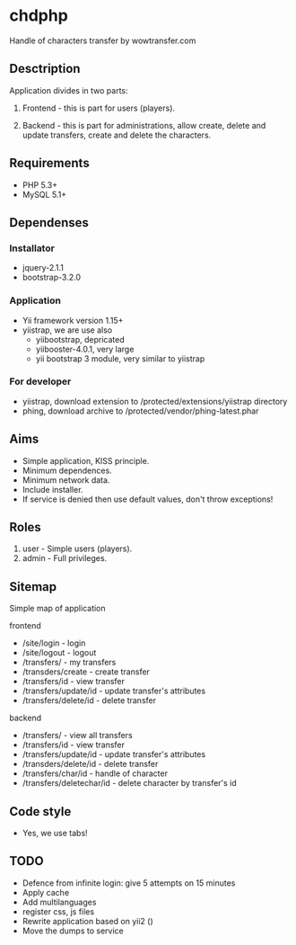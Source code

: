 # chdphp #

Handle of characters transfer by wowtransfer.com


## Desctription ##

Application divides in two parts:

1. Frontend - this is part for users (players).

2. Backend - this is part for administrations, allow create, delete and update transfers, create and delete the characters.


## Requirements

* PHP 5.3+
* MySQL 5.1+


## Dependenses ##

### Installator

* jquery-2.1.1
* bootstrap-3.2.0

### Application

* Yii framework version 1.15+
 * yiistrap, we are use also
     * yiibootstrap, depricated
     * yiibooster-4.0.1, very large
     * yii bootstrap 3 module, very similar to yiistrap

### For developer

* yiistrap, download extension to /protected/extensions/yiistrap directory
* phing, download archive to /protected/vendor/phing-latest.phar


## Aims

* Simple application, KISS principle.
* Minimum dependences.
* Minimum network data.
* Include installer.
* If service is denied then use default values, don't throw exceptions!


## Roles ##

1. user - Simple users (players).
2. admin - Full privileges.


## Sitemap ##

Simple map of application

frontend

* /site/login   - login
* /site/logout  - logout
* /transfers/           - my transfers
* /transders/create     - create transfer
* /transfers/id         - view transfer
* /transfers/update/id  - update transfer's attributes
* /transfers/delete/id  - delete transfer

backend

* /transfers/           - view all transfers
* /transfers/id         - view transfer
* /transfers/update/id  - update transfer's attributes
* /transders/delete/id  - delete transfer
* /transfers/char/id    - handle of character
* /transfers/deletechar/id  - delete character by transfer's id


## Code style ##

* Yes, we use tabs!


## TODO ##

* Defence from infinite login: give 5 attempts on 15 minutes
* Apply cache
* Add multilanguages
* register css, js files
* Rewrite application based on yii2 ()
* Move the dumps to service